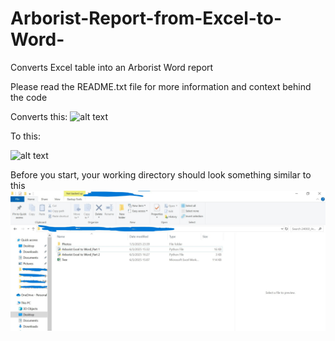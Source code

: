 # Arborist-Report-from-Excel-to-Word-
Converts Excel table into an Arborist Word report 

Please read the README.txt file for more information and context behind the code

Converts this:
![alt text](?raw=true)


To this:

![alt text]()

Before you start, your working directory should look something similar to this
![alt text](https://github.com/JustinKhoh/Arborist-Report-from-Excel-to-Word-/blob/main/Sample%20Working%20Directory.jpg?raw=true)
